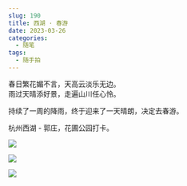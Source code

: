 ```yaml
---
slug: 190
title: 西湖 · 春游
date: 2023-03-26
categories: 
  - 随笔
tags: 
  - 随手拍
---
```


春日繁花媚不言，天高云淡乐无边。  
雨过天晴添好景，走遍山川任心怜。 

持续了一周的降雨，终于迎来了一天晴朗，决定去春游。

杭州西湖 - 郭庄，花圃公园打卡。

![](https://imgurl.zishu.me/images/old/20230326/d5c32b7965bb7d8169fc474a55e2315.34x05tgzayw0.webp)

![](https://imgurl.zishu.me/images/old/20230326/4122319a5b72bbc2c3f6b9c489e6880.3pv8lfo9wvs0.webp)

![](https://imgurl.zishu.me/images/old/20230326/85b286fa23c7634b285a571e820da89.51s89mma5m80.webp)
